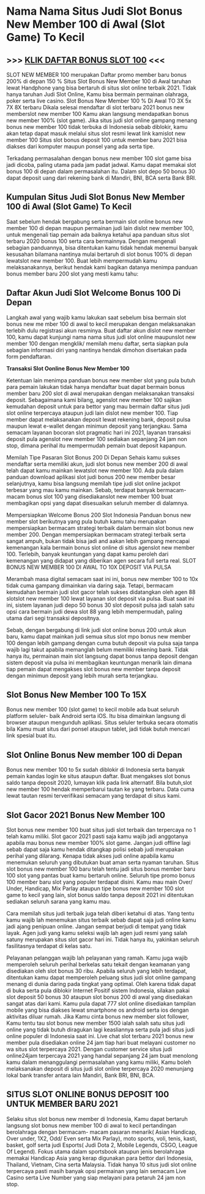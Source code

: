 Nama Nama Situs Judi Slot Bonus New Member 100 di Awal (Slot Game) To Kecil
===========================================================================

\>>> [KLIK DAFTAR BONUS SLOT 100](https://rebrand.ly/JOINLT88SPORT) <<<
-----------------------------------------------------------------------

SLOT NEW MEMBER 100 merupakan Daftar promo member baru bonus 200% di depan 150 % Situs Slot Bonus New Member 100 di Awal taruhan lewat Handphone yang bisa bertaruh di situs slot online terbaik 2021. Tidak hanya taruhan Judi Slot Online, Kamu bisa bermain permainan olahraga, poker serta live casino. Slot Bonus New Member 100 % Di Awal TO 3X 5x 7X 8X terbaru Dikala selesai mendaftar di slot terbaru 2021 bonus new memberslot new member 100 Kamu akan langsung mendapatkan bonus new member 100% (slot game). Jika situs judi slot online gampang menang bonus new member 100 tidak terbuka di Indonesia sebab diblokir, kamu akan tetap dapat masuk melalui situs slot resmi lewat link kamislot new member 100 Situs slot bonus deposit 100 untuk member baru 2021 bisa diakses dari komputer maupun ponsel yang ada serta tipe.

Terkadang permasalahan dengan bonus new member 100 slot game bisa jadi dicoba, paling utama pada jam padat jadwal. Kamu dapat memakai slot bonus 100 di depan dalam permasalahan itu. Dalam slot depo 50 bonus 30 dapat deposit uang dari rekening bank di Mandiri, BNI, BCA serta Bank BRI.

Kumpulan Situs Judi Slot Bonus New Member 100 di Awal (Slot Game) To Kecil
--------------------------------------------------------------------------

Saat sebelum hendak bergabung serta bermain slot online bonus new member 100 di depan maupun permainan judi lain dislot new member 100, untuk mengenali tiap pemain ada baiknya ketahui apa panduan situs slot terbaru 2020 bonus 100 serta cara bermainnya. Dengan mengenali sebagian panduannya, bisa ditentukan kamu tidak hendak menemui banyak kesusahan bilamana nantinya mulai bertaruh di slot bonus 100% di depan lewatslot new member 100. Buat lebih mempermudah kamu melaksanakannya, berikut hendak kami bagikan datanya menimpa panduan bonus member baru 200 slot yang mesti kamu tahu:

Daftar Akun Judi Slot Welcome Bonus 100 Di Depan
------------------------------------------------

Langkah awal yang wajib kamu lakukan saat sebelum bisa bermain slot bonus new me mber 100 di awal to kecil merupakan dengan melaksanakan terlebih dulu registrasi akun resminya. Buat daftar akun dislot new member 100, kamu dapat kunjungi nama nama situs judi slot online maupunslot new member 100 dengan mengklik/ memilah menu daftar, serta siapkan pula sebagian informasi diri yang nantinya hendak dimohon disertakan pada form pendaftaran.

**Transaksi Slot Oonline Bonus New Member 100**

Ketentuan lain menimpa panduan bonus new member slot yang pula butuh para pemain lakukan tidak hanya mendaftar buat dapat bermain bonus member baru 200 slot di awal merupakan dengan melaksanakan transaksi deposit. Sebagaimana kami bilang, agenslot new member 100 sajikan kemudahan deposit untuk para bettor yang mau bermain daftar situs judi slot online terpercaya ataupun judi lain dislot new member 100. Tiap member dapat melaksanakan deposit lewat rekening bank, deposit pulsa maupun lewat e-wallet dengan minimun deposit yang terjangkau. Sama semacam layanan bocoran slot pragmatic hari ini 2021, layanan transaksi deposit pula agenslot new member 100 sediakan sepanjang 24 jam non stop, dimana perihal itu mempermudah pemain buat deposit kapanpun.

Memilah Tipe Pasaran Slot Bonus 200 Di Depan Sehais kamu sukses mendaftar serta memiliki akun, judi slot bonus new member 200 di awal telah dapat kamu mainkan lewatslot new member 100. Ada pula dalam panduan download aplikasi slot judi bonus 200 new member besar selanjutnya, kamu bisa langsung memilah tipe judi slot online jackpot terbesar yang mau kamu mainkan. Sebab, terdapat banyak bermacam- macam bonus slot 100 yang disediakanslot new member 100 buat membagikan opsi yang dapat disesuaikan seluruh member di dalamnya.

Mempersiapkan Welcome Bonus 200 Slot Indonesia Panduan bonus new member slot berikutnya yang pula butuh kamu tahu merupakan mempersiapkan bermacam strategi terbaik dalam bermain slot bonus new member 200. Dengan mempersiapkan bermacam strategi terbaik serta sangat ampuh, bukan tidak bisa jadi and aakan lebih gampang mencapai kemenangan kala bermain bonus slot online di situs agenslot new member 100. Terlebih, banyak keuntungan yang dapat kamu peroleh dari kemenangan yang didapat yang diberikan agen secara full serta real. SLOT BONUS NEW MEMBER 100 DI AWAL TO 10X DEPOSIT VIA PULSA

Merambah masa digital semacam saat ini ini, bonus new member 100 to 10x tidak cuma gampang dimainkan via daring saja. Tetapi, bermacam kemudahan bermain judi slot gacor telah sukses didatangkan oleh agen 88 slotslot new member 100 lewat layanan slot deposit via pulsa. Buat saat ini ini, sistem layanan judi depo 50 bonus 30 slot deposit pulsa jadi salah satu opsi cara bermain judi dewa slot 88 yang lebih mempermudah, paling utama dari segi transaksi depositnya.

Sebab, dengan bergabung di link judi slot online bonus 200 untuk akun baru, kamu dapat mainkan judi semua situs slot mpo bonus new member 100 dengan lebih gampang dengan cuma butuh deposit via pulsa saja tanpa wajib lagi takut apabila memanglah belum memiliki rekening bank. Tidak hanya itu, permainan main slot langsung dapat bonus tanpa deposit dengan sistem deposit via pulsa ini membagikan keuntungan menarik lain dimana tiap pemain dapat mengakses slot bonus new member tanpa deposit dengan minimun deposit yang lebih murah serta terjangkau.

**Slot Bonus New Member 100 To 15X**
------------------------------------

Bonus new member 100 (slot game) to kecil mobile ada buat seluruh platform seluler- baik Android serta iOS. Itu bisa dimainkan langsung di browser ataupun mengunduh aplikasi. Situs seluler terbuka secara otomatis bila Kamu muat situs dari ponsel ataupun tablet, jadi tidak butuh mencari link spesial buat itu.

**Slot Online Bonus New member 100 di Depan**
---------------------------------------------

Bonus new member 100 to 5x sudah diblokir di Indonesia serta banyak pemain kandas login ke situs ataupun daftar. Buat mengakses slot bonus saldo tanpa deposit 2020, lumayan klik pada link alternatif. Bila butuh,slot new member 100 hendak memperbarui tautan ke yang terbaru. Data cuma lewat tautan resmi terverifikasi semacam yang terdapat di situs kami.

**Slot Gacor 2021 Bonus New Member 100**
----------------------------------------

Slot bonus new member 100 buat situs judi slot terbaik dan terpercaya no 1 telah kamu miliki. Slot gacor 2021 pasti saja kamu wajib jadi anggotanya apabila mau bonus new member 100% slot game. Jangan judi offline lagi sebab dapat saja kamu hendak ditangkap polisi sebab judi merupakan perihal yang dilarang. Kenapa tidak akses judi online apabila kamu menemukan seluruh yang dibutukan buat aman serta nyaman taruhan. Situs slot bonus new member 100 baru telah tentu jadi situs bonus member baru 100 slot yang pantas buat kamu bertaruh online. Seluruh tipe promo bonus 100 member baru slot yang populer terdapat disini. Kamu mau main Over/ Under, Handicap, Mix Parlay ataupun tipe bonus new member 100 slot game to kecil yang lain, slot bonus saldo tanpa deposit 2021 ini ditentukan sediakan seluruh sarana yang kamu mau.

Cara memilah situs judi terbaik juga telah diberi ketahui di atas. Yang tentu kamu wajib lah menemukan situs terbaik sebab dapat saja judi online kamu jadi ajang penipuan online. Jangan sempat berjudi di tempat yang tidak layak. Agen judi yang kamu seleksi wajib lah agen judi resmi yang salah satuny merupakan situs slot gacor hari ini. Tidak hanya itu, yakinkan seluruh fasilitasnya terdapat di kelas satu.

Pelayanan pelanggan wajib lah pelayanan yang ramah. Kamu juga wajib memperoleh seluruh perihal berkelas satu tekait dengan keamanan yang disediakan oleh slot bonus 30 ribu. Apabila seluruh yang lebih terdapat, ditentukan kamu dapat memperoleh peluang situs judi slot online gampang menang di dunia daring pada tingkat yang optimal. Oleh karena tidak dapat di buka serta pula diblokir Internet Positif sistem Indonesia, silakan pakai slot deposit 50 bonus 30 ataupun slot bonus 200 di awal yang disediakan sangat atas dari kami. Kamu pula dapat 777 slot online disediakan tampilan mobile yang bisa diakses lewat smartphone os android serta ios dengan aktivitas diluar rumah. Jika Kamu cinta bonus new member slot follower, Kamu tentu tau slot bonus new member 1500 ialah salah satu situs judi online yang tidak butuh diragukan lagi keasliannya serta pula jadi situs judi online populer di Indonesia saat ini. Live chat slot terbaru 2021 bonus new member pula disediakan online 24 jam tiap hari buat melayani customer no wa situs slot terpercaya 2021. Dengan customer service situs judi online24jam terpercaya 2021 yang handal sepanjang 24 jam buat menolong kamu dalam menanggulangi permasalahan yang kamu miliki, Kamu boleh melaksanakan deposit di situs judi slot online terpercaya 2020 menunjang lokal bank transfer antara lain Mandiri, Bank BRI, BNI, BCA.

SITUS SLOT ONLINE BONUS DEPOSIT 100 UNTUK MEMBER BARU 2021
----------------------------------------------------------

Selaku situs slot bonus new member di Indonesia, Kamu dapat bertaruh langsung slot bonus new member 100 di awal to kecil pertandingan berolahraga dengan bermacam- macam pasaran menarik( Asian Handicap, Over under, 1X2, Odd/ Even serta Mix Parlay), moto sports, voli, tenis, kasti, basket, golf serta judi Esports( Judi Dota 2, Mobile Legends, CSGO, League Of Legend). Fokus utama dalam sportsbook ataupun jenis berolahraga memakai Handicap Asia yang kerap digunakan para bettor dari Indonesia, Thailand, Vietnam, Cina serta Malaysia. Tidak hanya 10 situs judi slot online terpercaya pasti masih banyak opsi permainan yang lain semacam Live Casino serta Live Number yang siap melayani para petaruh 24 jam non stop.
